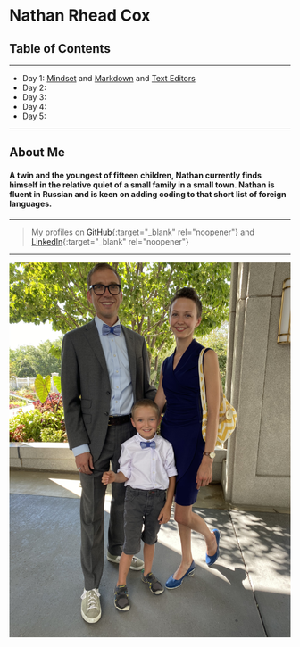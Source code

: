 # Nathan Rhead Cox
## Table of Contents  
---

+ Day 1: [Mindset](MINDSET.md) and [Markdown](MARKDOWN.md) and [Text Editors](TEXTEDITORS.md)
+ Day 2:
+ Day 3:
+ Day 4:
+ Day 5: 

---
## About Me  
#### A twin and the youngest of fifteen children, Nathan currently finds himself in the relative quiet of a small family in a small town. Nathan is fluent in Russian and is keen on adding coding to that short list of foreign languages.
---
> My profiles on [GitHub](https://github.com/nathanrhead){:target="_blank" rel="noopener"} and [LinkedIn](https://www.linkedin.com/in/nathanrheadcox/){:target="_blank" rel="noopener"}
---
![Family Photo](F4C0E7A3-ED07-4425-8F28-BF1041F3C49E.jpeg)

